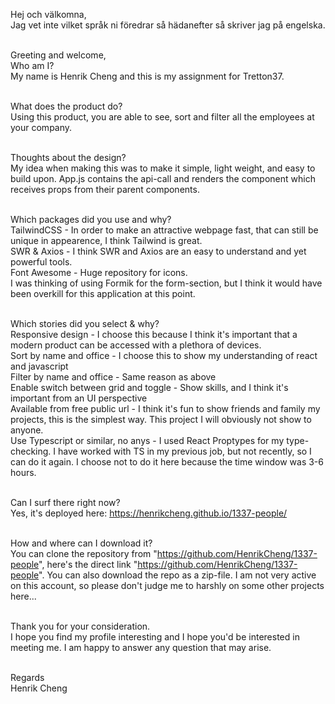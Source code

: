 Hej och välkomna,<br />
Jag vet inte vilket språk ni föredrar så hädanefter så skriver jag på engelska.<br /><br />

Greeting and welcome,<br />
Who am I?<br />
My name is Henrik Cheng and this is my assignment for Tretton37.<br /><br />

What does the product do?<br />
Using this product, you are able to see, sort and filter all the employees at your company.<br /><br />

Thoughts about the design?<br />
My idea when making this was to make it simple, light weight, and easy to build upon. App.js contains the api-call and renders the component which receives props from their parent components.<br /><br />

Which packages did you use and why?<br />
TailwindCSS - In order to make an attractive webpage fast, that can still be unique in appearence, I think Tailwind is great.<br />
SWR & Axios - I think SWR and Axios are an easy to understand and yet powerful tools.<br />
Font Awesome - Huge repository for icons.<br />
I was thinking of using Formik for the form-section, but I think it would have been overkill for this application at this point.<br /><br />

Which stories did you select & why?<br />
Responsive design - I choose this because I think it's important that a modern product can be accessed with a plethora of devices.<br />
Sort by name and office - I choose this to show my understanding of react and javascript<br />
Filter by name and office - Same reason as above<br />
Enable switch between grid and toggle - Show skills, and I think it's important from an UI perspective<br />
Available from free public url - I think it's fun to show friends and family my projects, this is the simplest way. This project I will obviously not show to anyone.<br />
Use Typescript or similar, no anys - I used React Proptypes for my type-checking. I have worked with TS in my previous job, but not recently, so I can do it again. I choose not to do it here because the time window was 3-6 hours.<br /><br />

Can I surf there right now?<br />
Yes, it's deployed here: https://henrikcheng.github.io/1337-people/<br /><br />

How and where can I download it?<br />
You can clone the repository from "https://github.com/HenrikCheng/1337-people", here's the direct link "https://github.com/HenrikCheng/1337-people". You can also download the repo as a zip-file. I am not very active on this account, so please don't judge me to harshly on some other projects here...<br /><br />

Thank you for your consideration.<br />
I hope you find my profile interesting and I hope you'd be interested in meeting me. I am happy to answer any question that may arise.<br /><br />

Regards<br />
Henrik Cheng
